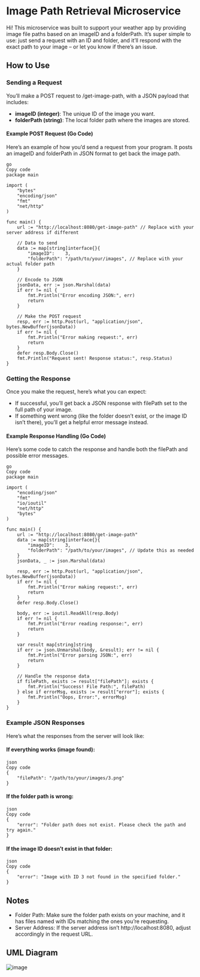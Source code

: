 # Image Path Retrieval Microservice
Hi! This microservice was built to support your weather app by providing image file paths based on an imageID and a folderPath. It’s super simple to use: just send a request with an ID and folder, and it’ll respond with the exact path to your image – or let you know if there’s an issue.

## How to Use
### Sending a Request
You’ll make a POST request to /get-image-path, with a JSON payload that includes:

- **imageID (integer)**: The unique ID of the image you want.
- **folderPath (string)**: The local folder path where the images are stored.
  
#### Example POST Request (Go Code)
Here’s an example of how you’d send a request from your program. It posts an imageID and folderPath in JSON format to get back the image path.
```
go
Copy code
package main

import (
    "bytes"
    "encoding/json"
    "fmt"
    "net/http"
)

func main() {
    url := "http://localhost:8080/get-image-path" // Replace with your server address if different

    // Data to send
    data := map[string]interface{}{
        "imageID":    3,
        "folderPath": "/path/to/your/images", // Replace with your actual folder path
    }

    // Encode to JSON
    jsonData, err := json.Marshal(data)
    if err != nil {
        fmt.Println("Error encoding JSON:", err)
        return
    }

    // Make the POST request
    resp, err := http.Post(url, "application/json", bytes.NewBuffer(jsonData))
    if err != nil {
        fmt.Println("Error making request:", err)
        return
    }
    defer resp.Body.Close()
    fmt.Println("Request sent! Response status:", resp.Status)
}
```

### Getting the Response
Once you make the request, here’s what you can expect:

- If successful, you’ll get back a JSON response with filePath set to the full path of your image.
- If something went wrong (like the folder doesn’t exist, or the image ID isn’t there), you’ll get a helpful error message instead.

#### Example Response Handling (Go Code)
Here’s some code to catch the response and handle both the filePath and possible error messages.

```
go
Copy code
package main

import (
    "encoding/json"
    "fmt"
    "io/ioutil"
    "net/http"
    "bytes"
)

func main() {
    url := "http://localhost:8080/get-image-path"
    data := map[string]interface{}{
        "imageID":    3,
        "folderPath": "/path/to/your/images", // Update this as needed
    }
    jsonData, _ := json.Marshal(data)
    
    resp, err := http.Post(url, "application/json", bytes.NewBuffer(jsonData)) 
    if err != nil {
        fmt.Println("Error making request:", err)
        return
    }
    defer resp.Body.Close()

    body, err := ioutil.ReadAll(resp.Body)
    if err != nil {
        fmt.Println("Error reading response:", err)
        return
    }

    var result map[string]string
    if err := json.Unmarshal(body, &result); err != nil {
        fmt.Println("Error parsing JSON:", err)
        return
    }

    // Handle the response data
    if filePath, exists := result["filePath"]; exists {
        fmt.Println("Success! File Path:", filePath)
    } else if errorMsg, exists := result["error"]; exists {
        fmt.Println("Oops, Error:", errorMsg)
    }
}
```

### Example JSON Responses
Here’s what the responses from the server will look like:

#### If everything works (image found):

```
json
Copy code
{
    "filePath": "/path/to/your/images/3.png"
}
```

#### If the folder path is wrong:

```
json
Copy code
{
    "error": "Folder path does not exist. Please check the path and try again."
}
```

#### If the image ID doesn’t exist in that folder:

```
json
Copy code
{
    "error": "Image with ID 3 not found in the specified folder."
}
```

## Notes
- Folder Path: Make sure the folder path exists on your machine, and it has files named with IDs matching the ones you’re requesting.
- Server Address: If the server address isn’t http://localhost:8080, adjust accordingly in the request URL.

## UML Diagram
![image](https://github.com/user-attachments/assets/378830a2-a4be-42c1-bb2f-3dc3ce51e93e)
